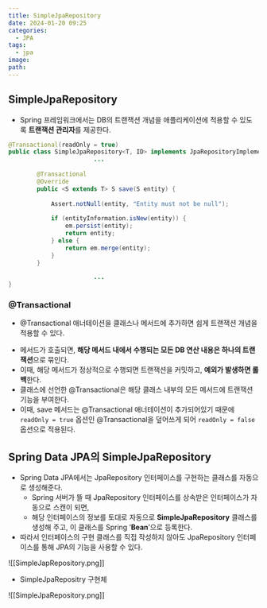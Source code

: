 ```yaml
---
title: SimpleJpaRepository
date: 2024-01-20 09:25
categories:
  - JPA
tags:
  - jpa
image: 
path:
---
```


## SimpleJpaRepository
+ Spring 프레임워크에서는 DB의 트랜잭션 개념을 애플리케이션에 적용할 수 있도록 **트랜잭션 관리자**를 제공한다.

```java
@Transactional(readOnly = true)
public class SimpleJpaRepository<T, ID> implements JpaRepositoryImplementation<T, ID> {
						...
			
		@Transactional
		@Override
		public <S extends T> S save(S entity) {
		
			Assert.notNull(entity, "Entity must not be null");
		
			if (entityInformation.isNew(entity)) {
				em.persist(entity);
				return entity;
			} else {
				return em.merge(entity);
			}
		}

						...
}
```
### @Transactional
- @Transactional 애너테이션을 클래스나 메서드에 추가하면 쉽게 트랜잭션 개념을 적용할 수 있다.
+ 메서드가 호출되면, **해당 메서드 내에서 수행되는 모든 DB 연산 내용은 하나의 트랜잭션**으로 묶인다.
+ 이때, 해당 메서드가 정상적으로 수행되면 트랜잭션을 커밋하고, **예외가 발생하면 롤백**한다.
+ 클래스에 선언한 @Transactional은 해당 클래스 내부의 모든 메서드에 트랜잭션 기능을 부여한다.
+ 이때, save 메서드는 @Transactional 애너테이션이 추가되어있기 때문에 `readOnly = true` 옵션인 @Transactional을 덮어쓰게 되어 `readOnly = false` 옵션으로 적용된다.

## Spring Data JPA의 SimpleJpaRepository
- Spring Data JPA에서는 JpaRepository 인터페이스를 구현하는 클래스를 자동으로 생성해준다.
    - Spring 서버가 뜰 때 JpaRepository 인터페이스를 상속받은 인터페이스가 자동으로 스캔이 되면,
    - 해당 인터페이스의 정보를 토대로 자동으로 **SimpleJpaRepository** 클래스를 생성해 주고, 이 클래스를 Spring ‘**Bean**’으로 등록한다.
- 따라서 인터페이스의 구현 클래스를 직접 작성하지 않아도 JpaRepository 인터페이스를 통해 JPA의 기능을 사용할 수 있다.

![[SimpleJapRepository.png]]

+ SimpleJpaRepositry 구현체

![[SimpleJpaRepository.png]]